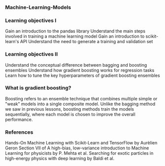 ### Machine-Learning-Models

### Learning objectives I
Gain an introduction to the pandas library
Understand the main steps involved in training a machine learning model
Gain an introduction to scikit-learn's API
Understand the need to generate a training and validation set

### Learning objectives II
Understand the conceptual difference between bagging and boosting ensembles
Understand how gradient boosting works for regression tasks
Learn how to tune the key hyperparameters of gradient boosting ensembles

### What is gradient boosting?
Boosting refers to an ensemble technique that combines multiple simple or "weak" models into a single composite model. Unlike the bagging method we saw in previous lessons, boosting methods train the models sequentially, where each model is chosen to improve the overall performance.

### References
Hands-On Machine Learning with Scikit-Learn and TensorFlow by Aurèlien Geron
Section VII of A high-bias, low-variance introduction to Machine Learning for physicists by P. Mehta et al.
Searching for exotic particles in high-energy physics with deep learning by Baldi et al.
